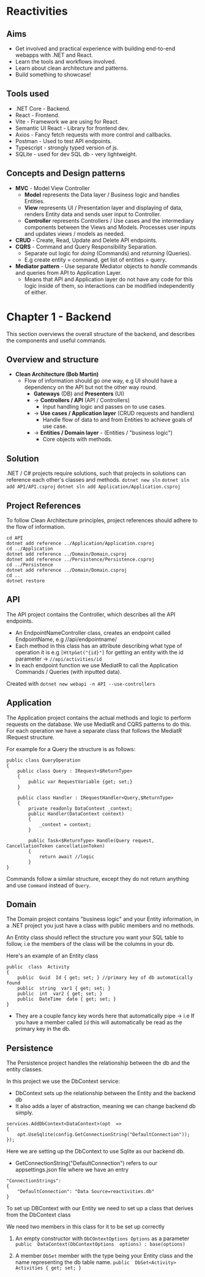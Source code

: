 # Reactivities
## Aims
- Get involved and practical experience with building end-to-end webapps with .NET and React.
- Learn the tools and workflows involved.
- Learn about clean architecture and patterns.
- Build something to showcase!
## Tools used
- .NET Core - Backend.
- React - Frontend.
- Vite - Framework we are using for React.
- Semantic UI React - Library for frontend dev.
- Axios - Fancy fetch requests with more control and callbacks.
- Postman - Used to test API endpoints.
- Typescript - strongly typed version of js.
- SQLite - used for dev SQL db - very lightweight.
## Concepts and Design patterns
- **MVC** - Model View Controller 
	- **Model** represents the Data layer / Business logic and handles Entities.
	- **View** represents UI / Presentation layer and displaying of data, renders Entity data and sends user input to Controller.
	- **Controller** represents Controllers / Use cases and the intermediary components between the Views and Models. Processes user inputs and updates views / models as needed.
- **CRUD** - Create, Read, Update and Delete API endpoints.
- **CQRS** - Command and Query Responsibility Separation.
	- Separate out logic for _doing_ (Commands) and _returning_ (Queries). 
	- E.g  create entity = command, get list of entities = query.
- **Mediator pattern** - Use separate Mediator objects to _handle_ commands and queries from API to Application Layer. 
	- Means that API and Application layer do not have any code for this logic inside of them, so interactions can be modified independently of either.

# Chapter 1 - Backend
This section overviews the overall structure of the backend, and describes the components and useful commands.
## Overview and structure
-  **Clean Architecture (Bob Martin)**
	- Flow of information should go one way, e.g UI should have a dependency on the API but not the other way round.
		- **Gateways** (DB) and **Presenters** (UI)
		-  	-> **Controllers / API** (API / Controllers)
			- Input handling logic and passes on to use cases.
		- -> **Use cases / Application layer** (CRUD requests and handlers) 
			- Handle flow of data to and from Entities to achieve goals of use case.
		- -> **Entities / Domain layer** - (Entities / "business logic")
			- Core objects with methods.
## Solution
.NET / C# projects require solutions, such that projects in solutions can reference each other's classes and methods.
`dotnet new sln`
`dotnet sln add API/API.csproj`
`dotnet sln add Application/Application.csproj`
## Project References
To follow Clean Architecture principles, project references should adhere to the flow of information.

```
cd API
dotnet add reference ../Application/Application.csproj
cd ../Application
dotnet add reference ../Domain/Domain.csproj
dotnet add reference ../Persistence/Persistence.csproj
cd ../Persistence
dotnet add reference ../Domain/Domain.csproj
cd ..
dotnet restore
 ```
## API 
The API project contains the Controller, which describes all the API endpoints.
- An EndpointNameController class, creates an endpoint called EndpointName, e.g //api/endpointname/
- Each method in this class has an attribute describing what type of operation it is e.g `[HttpGet("{id}"]` for getting an entity with the id parameter -> `//api/activities/id`
- In each endpoint function we use MediatR to call the Application Commands / Queries (with inputted data).

Created with `dotnet new webapi -n API --use-controllers`

## Application
The Application project contains the actual methods and logic to perform requests on the database.
We use MediatR and CQRS patterns to do this.
For each operation we have a separate class that follows the MediatR IRequest structure.

For example for a Query the structure is as follows:


```
public class QueryOperation
{
	public class Query : IRequest<$ReturnType>
	{ 
		public var RequestVariable {get; set;}
	}
	
	public class Handler : IRequestHandler<Query,$ReturnType>
	{
		private readonly DataContext _context;
		public Handler(DataContext context)
		{
			_context = context;
		}
		
		public Task<$ReturnType> Handle(Query request, CancellationToken cancellationToken)
		{
			return await //logic
		}
}
```
Commands follow a similar structure, except they do not return anything and use `Command` instead of `Query`.

## Domain
The Domain project contains "business logic" and your Entity information, in a .NET project you just have a class with public members and no methods. 

An Entity class should reflect the structure you want your SQL table to follow, i.e the members of the class will be the columns in your db.

Here's an example of an Entity class

```
public  class  Activity
{
	public  Guid  Id { get; set; } //primary key of db automatically found
	public  string  var1 { get; set; }
	public  int  var2 { get; set; }
	public  DateTime  date { get; set; }
}
```

- They are a couple fancy key words here that automatically pipe -> i.e If you have a member called `Id` this will automatically be read as the primary key in the db. 

## Persistence

The Persistence project handles the relationship between the db and the entity classes. 

In this project we use the DbContext service:
- DbContext sets up the relationship between the Entity and the backend db
- It also adds a layer of abstraction, meaning we can change backend db simply.

```
services.AddDbContext<DataContext>(opt  =>
{
	opt.UseSqlite(config.GetConnectionString("DefaultConnection"));
});
```
Here we are setting up the DbContext to use Sqlite as our backend db.

- GetConnectionString("DefaultConnection") refers to our appsettings.json file where we have an entry
``` 
"ConnectionStrings": 
{
	"DefaultConnection": "Data Source=reactivities.db"
}
```

To set up DBContext with our Entity we need to set up a class that derives from the DbContext class

We need two members in this class for it to be set up correctly

1) An empty constructor with `DbCOntextOptions Options` as a parameter
`public  DataContext(DbContextOptions  options) : base(options)`

2) A member `DbSet` member with the type being your Entity class and the name representing the db table name.
`public  DbSet<Activity> Activities { get; set; }`

